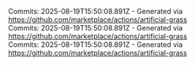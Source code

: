 Commits: 2025-08-19T15:50:08.891Z - Generated via https://github.com/marketplace/actions/artificial-grass
<br>
Commits: 2025-08-19T15:50:08.891Z - Generated via https://github.com/marketplace/actions/artificial-grass
<br>
Commits: 2025-08-19T15:50:08.891Z - Generated via https://github.com/marketplace/actions/artificial-grass
<br>
